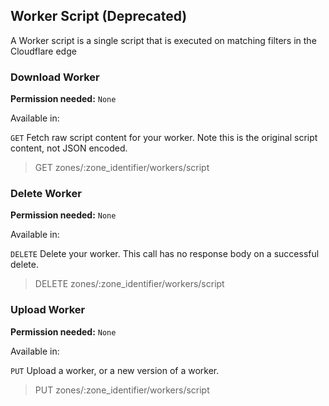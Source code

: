 ## Worker Script (Deprecated)

A Worker script is a single script that is executed on matching filters in the Cloudflare edge

### Download Worker

**Permission needed:** `None`

Available in:



`GET` Fetch raw script content for your worker. Note this is the original script content, not JSON encoded.

> GET zones/:zone_identifier/workers/script


### Delete Worker

**Permission needed:** `None`

Available in:



`DELETE` Delete your worker. This call has no response body on a successful delete.

> DELETE zones/:zone_identifier/workers/script


### Upload Worker

**Permission needed:** `None`

Available in:



`PUT` Upload a worker, or a new version of a worker.

> PUT zones/:zone_identifier/workers/script


